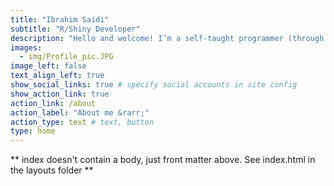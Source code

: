 ```yaml
---
title: "Ibrahim Saidi"
subtitle: "R/Shiny Developer"
description: "Hello and welcome! I’m a self-taught programmer (through [DataCamp](https://www.datacamp.com/) and [Codeacademy](https://www.codecademy.com/)). I enjoy working at the intersection of data science and web development. I’m a passionate R user and developer. I build [Shiny Apps](https://shiny.rstudio.com/), interactive tutorials for R, and dynamic, interactive, reproducible reports using R [Markdown](https://rmarkdown.rstudio.com/)."
images:
  - img/Profile_pic.JPG
image_left: false
text_align_left: true
show_social_links: true # specify social accounts in site config
show_action_link: true
action_link: /about
action_label: "About me &rarr;"
action_type: text # text, button
type: home
---
```


** index doesn't contain a body, just front matter above.
See index.html in the layouts folder **
